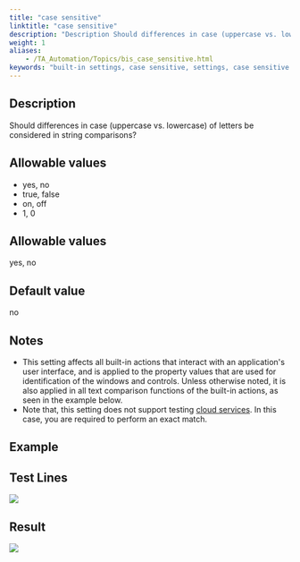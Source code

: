 ```yaml
--- 
title: "case sensitive"
linktitle: "case sensitive"
description: "Description Should differences in case (uppercase vs. lowercase) of letters be considered in string comparisons? Allowable values yes, no true, false on, off 1, 0 Default value no Notes This setting ..."
weight: 1
aliases: 
    - /TA_Automation/Topics/bis_case_sensitive.html
keywords: "built-in settings, case sensitive, settings, case sensitive (settings), case sensitive, enable case sensitivity, enable case insensitivity, distinguish between lower case and upper case texts, do not distinguish between lower case and upper case texts"
---
```


## Description

Should differences in case \(uppercase vs. lowercase\) of letters be considered in string comparisons?

## Allowable values

-   yes, no
-   true, false
-   on, off
-   1, 0

## Allowable values

yes, no

## Default value

no

## Notes

-   This setting affects all built-in actions that interact with an application's user interface, and is applied to the property values that are used for identification of the windows and controls. Unless otherwise noted, it is also applied in all text comparison functions of the built-in actions, as seen in the example below.
-   Note that, this setting does not support testing [cloud services](/TA_Automation/Topics/aut_app_cloud_testing.html). In this case, you are required to perform an exact match.

## Example

## Test Lines

![](/images/TA_Automation/Images/bis_case_sensitive_pgm.png)

## Result

![](/images/TA_Automation/Images/bis_case_sensitive_res.png)



